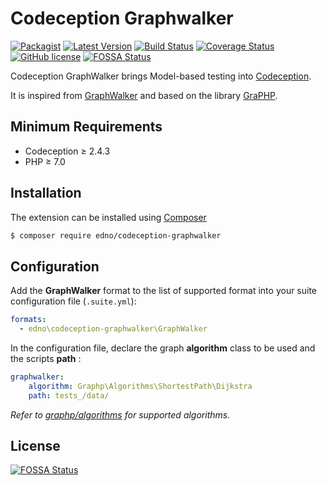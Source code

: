 # Codeception Graphwalker

[![Packagist](https://img.shields.io/packagist/dt/edno/codeception-graphwalker.svg?style=flat-square)](https://packagist.org/packages/edno/codeception-graphwalker)
[![Latest Version](https://img.shields.io/packagist/v/edno/codeception-graphwalker.svg?style=flat-square)](https://packagist.org/packages/edno/codeception-graphwalker)
[![Build Status](https://img.shields.io/travis/com/edno/codeception-graphwalker.svg?style=flat-square)](https://travis-ci.com/edno/codeception-graphwalker)
[![Coverage Status](https://img.shields.io/coveralls/edno/codeception-graphwalker.svg?style=flat-square)](https://coveralls.io/github/edno/codeception-graphwalker?branch=master)
[![GitHub license](https://img.shields.io/badge/license-MIT-blue.svg?style=flat-square)](https://raw.githubusercontent.com/edno/codeception-graphwalker/master/LICENSE)
[![FOSSA Status](https://app.fossa.io/api/projects/git%2Bgithub.com%2Fedno%2Fcodeception-graphwalker.svg?type=shield)](https://app.fossa.io/projects/git%2Bgithub.com%2Fedno%2Fcodeception-graphwalker?ref=badge_shield)

Codeception GraphWalker brings Model-based testing into [Codeception](http://codeception.com/).

It is inspired from [GraphWalker](https://graphwalker.github.io/) and based on the library [GraPHP](https://github.com/graphp/graph).

## Minimum Requirements

- Codeception ≥ 2.4.3
- PHP ≥ 7.0

## Installation
The extension can be installed using [Composer](https://getcomposer.org)

```bash
$ composer require edno/codeception-graphwalker
```

## Configuration
Add the **GraphWalker** format to the list of supported format into your suite configuration file (`.suite.yml`):
```yaml
formats:
  - edno\codeception-graphwalker\GraphWalker
```

In the configuration file, declare the graph **algorithm** class to be used and the scripts **path** :
```yaml
graphwalker:
    algorithm: Graphp\Algorithms\ShortestPath\Dijkstra
    path: tests_/data/
```
*Refer to [graphp/algorithms](https://github.com/graphp/algorithms) for supported algorithms.*

## License
[![FOSSA Status](https://app.fossa.io/api/projects/git%2Bgithub.com%2Fedno%2Fcodeception-graphwalker.svg?type=large)](https://app.fossa.io/projects/git%2Bgithub.com%2Fedno%2Fcodeception-graphwalker?ref=badge_large)
